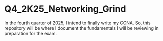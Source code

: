 # Q4_2K25_Networking_Grind
In the fourth quarter of 2025, I intend to finally write my CCNA. So, this repository will be where I document the fundamentals I will be reviewing in preparation for the exam.
